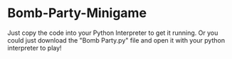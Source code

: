 # Bomb-Party-Minigame
Just copy the code into your Python Interpreter to get it running. Or you could just download the "Bomb Party.py" file and open it with your python interpreter to play!
